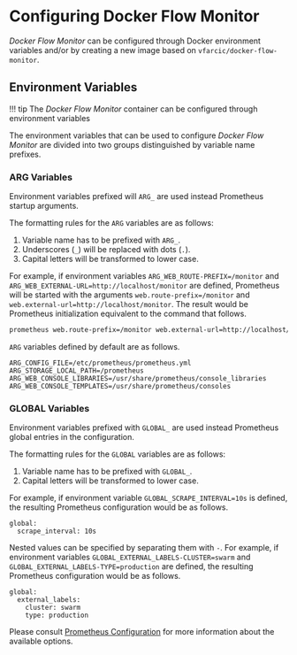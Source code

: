 # Configuring Docker Flow Monitor

*Docker Flow Monitor* can be configured through Docker environment variables and/or by creating a new image based on `vfarcic/docker-flow-monitor`.

## Environment Variables

!!! tip
	The *Docker Flow Monitor* container can be configured through environment variables

The environment variables that can be used to configure *Docker Flow Monitor* are divided into two groups distinguished by variable name prefixes.

### ARG Variables

Environment variables prefixed will `ARG_` are used instead Prometheus startup arguments.

The formatting rules for the `ARG` variables are as follows:

1. Variable name has to be prefixed with `ARG_`.
2. Underscores (`_`) will be replaced with dots (`.`).
3. Capital letters will be transformed to lower case.

For example, if environment variables `ARG_WEB_ROUTE-PREFIX=/monitor` and `ARG_WEB_EXTERNAL-URL=http://localhost/monitor` are defined, Prometheus will be started with the arguments `web.route-prefix=/monitor` and `web.external-url=http://localhost/monitor`. The result would be Prometheus initialization equivalent to the command that follows.

```bash
prometheus web.route-prefix=/monitor web.external-url=http://localhost/monitor
```

`ARG` variables defined by default are as follows.

```
ARG_CONFIG_FILE=/etc/prometheus/prometheus.yml
ARG_STORAGE_LOCAL_PATH=/prometheus
ARG_WEB_CONSOLE_LIBRARIES=/usr/share/prometheus/console_libraries
ARG_WEB_CONSOLE_TEMPLATES=/usr/share/prometheus/consoles
```

### GLOBAL Variables

Environment variables prefixed with `GLOBAL_` are used instead Prometheus global entries in the configuration.

The formatting rules for the `GLOBAL` variables are as follows:

1. Variable name has to be prefixed with `GLOBAL_`.
2. Capital letters will be transformed to lower case.

For example, if environment variable `GLOBAL_SCRAPE_INTERVAL=10s` is defined, the resulting Prometheus configuration would be as follows.

```
global:
  scrape_interval: 10s
```

Nested values can be specified by separating them with `-`. For example, if environment variables `GLOBAL_EXTERNAL_LABELS-CLUSTER=swarm` and `GLOBAL_EXTERNAL_LABELS-TYPE=production` are defined, the resulting Prometheus configuration would be as follows.

```
global:
  external_labels:
    cluster: swarm
    type: production
```

Please consult [Prometheus Configuration](https://prometheus.io/docs/operating/configuration/) for more information about the available options.
